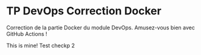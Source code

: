 # TP DevOps Correction Docker

Correction de la partie Docker du module DevOps. Amusez-vous bien avec GitHub Actions !

This is mine!
Test checkp 2